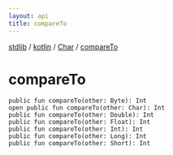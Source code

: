 ```yaml
---
layout: api
title: compareTo
---
```

[stdlib](../../index.md) / [kotlin](../index.md) / [Char](index.md) / [compareTo](compareTo.md)

# compareTo

```
public fun compareTo(other: Byte): Int
open public fun compareTo(other: Char): Int
public fun compareTo(other: Double): Int
public fun compareTo(other: Float): Int
public fun compareTo(other: Int): Int
public fun compareTo(other: Long): Int
public fun compareTo(other: Short): Int
```
